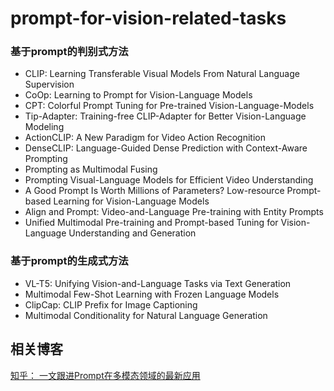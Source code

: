 # prompt-for-vision-related-tasks


### 基于prompt的判别式方法
- CLIP: Learning Transferable Visual Models From Natural Language Supervision    
- CoOp: Learning to Prompt for Vision-Language Models    
- CPT: Colorful Prompt Tuning for Pre-trained Vision-Language-Models    
- Tip-Adapter: Training-free CLIP-Adapter for Better Vision-Language Modeling      
- ActionCLIP: A New Paradigm for Video Action Recognition
- DenseCLIP: Language-Guided Dense Prediction with Context-Aware Prompting
- Prompting as Multimodal Fusing
- Prompting Visual-Language Models for Efficient Video Understanding
- A Good Prompt Is Worth Millions of Parameters? Low-resource Prompt-based Learning for Vision-Language Models
- Align and Prompt: Video-and-Language Pre-training with Entity Prompts
- Unified Multimodal Pre-training and Prompt-based Tuning for Vision-Language Understanding and Generation

### 基于prompt的生成式方法
- VL-T5: Unifying Vision-and-Language Tasks via Text Generation    
- Multimodal Few-Shot Learning with Frozen Language Models    
- ClipCap: CLIP Prefix for Image Captioning
- Multimodal Conditionality for Natural Language Generation


## 相关博客
[知乎： 一文跟进Prompt在多模态领域的最新应用](https://zhuanlan.zhihu.com/p/457729315)
